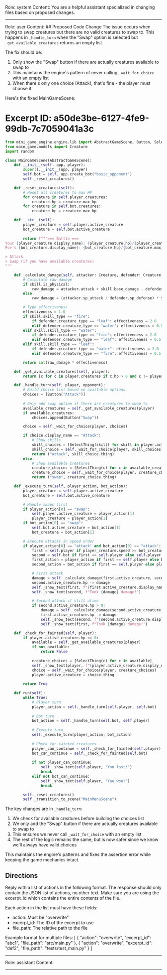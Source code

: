Role: system
Content: You are a helpful assistant specialized in changing files based on proposed changes.
__________________
Role: user
Content: ## Proposed Code Change
The issue occurs when trying to swap creatures but there are no valid creatures to swap to. This happens in `_handle_turn` when the "Swap" option is selected but `_get_available_creatures` returns an empty list.

The fix should be:
1. Only show the "Swap" button if there are actually creatures available to swap to
2. This maintains the engine's pattern of never calling `_wait_for_choice` with an empty list
3. When there's only one choice (Attack), that's fine - the player must choose it

Here's the fixed MainGameScene:

# Excerpt ID: a50de3be-6127-4fe9-99db-7c7059041a3c
```python main_game/scenes/main_game_scene.py
from mini_game_engine.engine.lib import AbstractGameScene, Button, SelectThing
from main_game.models import Creature
import random

class MainGameScene(AbstractGameScene):
    def __init__(self, app, player):
        super().__init__(app, player)
        self.bot = self._app.create_bot("basic_opponent")
        self._reset_creatures()

    def _reset_creatures(self):
        # Reset all creatures to max HP
        for creature in self.player.creatures:
            creature.hp = creature.max_hp
        for creature in self.bot.creatures:
            creature.hp = creature.max_hp

    def __str__(self):
        player_creature = self.player.active_creature
        bot_creature = self.bot.active_creature
        
        return f"""=== Battle ===
Your {player_creature.display_name}: {player_creature.hp}/{player_creature.max_hp} HP
Foe's {bot_creature.display_name}: {bot_creature.hp}/{bot_creature.max_hp} HP

> Attack
> Swap (if you have available creatures)
"""

    def _calculate_damage(self, attacker: Creature, defender: Creature, skill):
        # Calculate raw damage
        if skill.is_physical:
            raw_damage = attacker.attack + skill.base_damage - defender.defense
        else:
            raw_damage = (attacker.sp_attack / defender.sp_defense) * skill.base_damage

        # Type effectiveness
        effectiveness = 1.0
        if skill.skill_type == "fire":
            if defender.creature_type == "leaf": effectiveness = 2.0
            elif defender.creature_type == "water": effectiveness = 0.5
        elif skill.skill_type == "water":
            if defender.creature_type == "fire": effectiveness = 2.0
            elif defender.creature_type == "leaf": effectiveness = 0.5
        elif skill.skill_type == "leaf":
            if defender.creature_type == "water": effectiveness = 2.0
            elif defender.creature_type == "fire": effectiveness = 0.5

        return int(raw_damage * effectiveness)

    def _get_available_creatures(self, player):
        return [c for c in player.creatures if c.hp > 0 and c != player.active_creature]

    def _handle_turn(self, player, opponent):
        # Build choice list based on available options
        choices = [Button("Attack")]
        
        # Only add swap option if there are creatures to swap to
        available_creatures = self._get_available_creatures(player)
        if available_creatures:
            choices.append(Button("Swap"))

        choice = self._wait_for_choice(player, choices)

        if choice.display_name == "Attack":
            # Show skills
            skill_choices = [SelectThing(skill) for skill in player.active_creature.skills]
            skill_choice = self._wait_for_choice(player, skill_choices)
            return ("attack", skill_choice.thing)
        else:
            # Show available creatures
            creature_choices = [SelectThing(c) for c in available_creatures]
            creature_choice = self._wait_for_choice(player, creature_choices)
            return ("swap", creature_choice.thing)

    def _execute_turn(self, player_action, bot_action):
        player_creature = self.player.active_creature
        bot_creature = self.bot.active_creature

        # Handle swaps first
        if player_action[0] == "swap":
            self.player.active_creature = player_action[1]
            player_creature = player_action[1]
        if bot_action[0] == "swap":
            self.bot.active_creature = bot_action[1]
            bot_creature = bot_action[1]

        # Execute attacks in speed order
        if player_action[0] == "attack" and bot_action[0] == "attack":
            first = self.player if player_creature.speed >= bot_creature.speed else self.bot
            second = self.bot if first == self.player else self.player
            first_action = player_action if first == self.player else bot_action
            second_action = bot_action if first == self.player else player_action

            # First attack
            damage = self._calculate_damage(first.active_creature, second.active_creature, first_action[1])
            second.active_creature.hp -= damage
            self._show_text(first, f"{first.active_creature.display_name} used {first_action[1].display_name}!")
            self._show_text(second, f"Took {damage} damage!")

            # Second attack if still alive
            if second.active_creature.hp > 0:
                damage = self._calculate_damage(second.active_creature, first.active_creature, second_action[1])
                first.active_creature.hp -= damage
                self._show_text(second, f"{second.active_creature.display_name} used {second_action[1].display_name}!")
                self._show_text(first, f"Took {damage} damage!")

    def _check_for_fainted(self, player):
        if player.active_creature.hp <= 0:
            available = self._get_available_creatures(player)
            if not available:
                return False
            
            creature_choices = [SelectThing(c) for c in available]
            self._show_text(player, f"{player.active_creature.display_name} fainted!")
            choice = self._wait_for_choice(player, creature_choices)
            player.active_creature = choice.thing
            
        return True

    def run(self):
        while True:
            # Player turn
            player_action = self._handle_turn(self.player, self.bot)
            
            # Bot turn
            bot_action = self._handle_turn(self.bot, self.player)
            
            # Execute turn
            self._execute_turn(player_action, bot_action)
            
            # Check for fainted creatures
            player_can_continue = self._check_for_fainted(self.player)
            bot_can_continue = self._check_for_fainted(self.bot)
            
            if not player_can_continue:
                self._show_text(self.player, "You lost!")
                break
            elif not bot_can_continue:
                self._show_text(self.player, "You won!")
                break

        self._reset_creatures()
        self._transition_to_scene("MainMenuScene")
```

The key changes are in `_handle_turn`:
1. We check for available creatures before building the choices list
2. We only add the "Swap" button if there are actually creatures available to swap to
3. This ensures we never call `_wait_for_choice` with an empty list
4. The rest of the logic remains the same, but is now safer since we know we'll always have valid choices

This maintains the engine's patterns and fixes the assertion error while keeping the game mechanics intact.

## Directions
Reply with a list of actions in the following format. The response should only contain the JSON list of actions, no other text.
Make sure you are using the excerpt_id which contains the entire contents of the file.

Each action in the list must have these fields:
- action: Must be "overwrite"
- excerpt_id: The ID of the excerpt to use
- file_path: The relative path to the file

Example format for multiple files:
[
    {
        "action": "overwrite",
        "excerpt_id": "abc1",
        "file_path": "src/main.py"
    },
    {
        "action": "overwrite",
        "excerpt_id": "def2",
        "file_path": "tests/test_main.py"
    }
]
__________________
Role: assistant
Content: 
__________________
